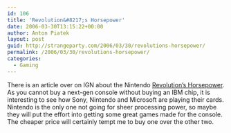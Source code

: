 ```yaml
---
id: 106
title: 'Revolution&#8217;s Horsepower'
date: 2006-03-30T13:15:22+00:00
author: Anton Piatek
layout: post
guid: http://strangeparty.com/2006/03/30/revolutions-horsepower/
permalink: /2006/03/30/revolutions-horsepower/
categories:
  - Gaming
---
```

There is an article over on IGN about the Nintendo [Revolution&#8217;s Horsepower](http://revolution.ign.com/articles/699/699118p1.html). As you cannot buy a next-gen console without buying an IBM chip, it is interesting to see how Sony, Nintendo and Microsoft are playing their cards. Nintendo is the only one not going for sheer processing power, so maybe they will put the effort into getting some great games made for the console. The cheaper price will certainly tempt me to buy one over the other two.[  
](http://revolution.ign.com/articles/699/699118p1.html)